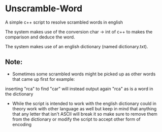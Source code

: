 # Unscramble-Word
A simple c++ script to resolve scrambled words in english

The system makes use of the conversion char -> int of c++ to makes the comparison and deduce the word.

The system makes use of an english dictionary (named dictionary.txt).

## Note:
* Sometimes some scrambled words might be picked up as other words that came up first for example:

inserting "rca" to find "car" will instead output again "rca" as is a word in the dictionary

* While the script is intended to work with the english dictionary could in theory work with other language as well but keep in mind that anything that any letter that isn't ASCII will break it so make sure to remove them from the dictionary or modify the script to accept other form of encoding

